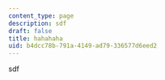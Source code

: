 ```yaml
---
content_type: page
description: sdf
draft: false
title: hahahaha
uid: b4dcc78b-791a-4149-ad79-336577d6eed2
---
```

sdf